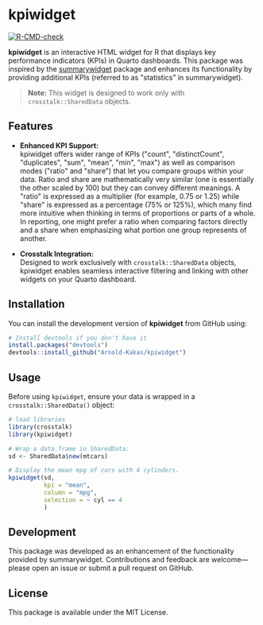 
# kpiwidget

<!-- badges: start -->
[![R-CMD-check](https://github.com/Arnold-Kakas/kpiwidget/actions/workflows/R-CMD-check.yaml/badge.svg)](https://github.com/Arnold-Kakas/kpiwidget/actions/workflows/R-CMD-check.yaml)
<!-- badges: end -->

**kpiwidget** is an interactive HTML widget for R that displays key performance indicators (KPIs) in Quarto dashboards. This package was inspired by the [summarywidget](https://github.com/kent37/summarywidget) package and enhances its functionality by providing additional KPIs (referred to as "statistics" in summarywidget).

> **Note:** This widget is designed to work only with `crosstalk::SharedData` objects.

## Features

- **Enhanced KPI Support:**  
  kpiwidget offers wider range of KPIs ("count", "distinctCount", "duplicates", "sum", "mean", "min", "max") as well as comparison modes ("ratio" and "share") that let you compare groups within your data.
  Ratio and share are mathematically very similar (one is essentially the other scaled by 100) but they can convey different meanings. 
  A "ratio" is expressed as a multiplier (for example, 0.75 or 1.25) while "share" is expressed as a percentage (75% or 125%), which many find more intuitive when thinking in terms of proportions or parts of a whole. 
  In reporting, one might prefer a ratio when comparing factors directly and a share when emphasizing what portion one group represents of another. 

- **Crosstalk Integration:**  
  Designed to work exclusively with `crosstalk::SharedData` objects, kpiwidget enables seamless interactive filtering and linking with other widgets on your Quarto dashboard.

## Installation

You can install the development version of **kpiwidget** from GitHub using:

``` r
# Install devtools if you don't have it
install.packages("devtools")
devtools::install_github("Arnold-Kakas/kpiwidget")
```

## Usage

Before using `kpiwidget`, ensure your data is wrapped in a `crosstalk::SharedData()` object:

``` r
# load libraries
library(crosstalk)
library(kpiwidget)

# Wrap a data.frame in SharedData:
sd <- SharedData$new(mtcars)

# Display the mean mpg of cars with 4 cylinders.
kpiwidget(sd, 
          kpi = "mean", 
          column = "mpg",
          selection = ~ cyl == 4
          )
```

## Development

This package was developed as an enhancement of the functionality provided by summarywidget. Contributions and feedback are welcome—please open an issue or submit a pull request on GitHub.

## License

This package is available under the MIT License.
